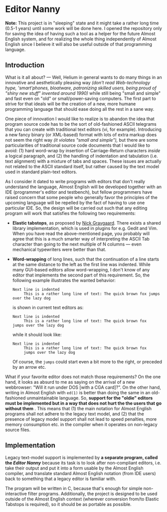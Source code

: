 Editor Nanny
============

**Note:** This project is in "sleeping" state and it might take a rather long time (0.5-1 years) until some work will
be done here. I opened the repository only for saving the idea of having such a tool as a helper for the future
Almost English system, and for realizing the whole thing independently of Almost English since I believe it will also
be useful outside of that programming language.

Introduction
------------

What is it all about? — Well, Helium in general wants to do many things in an innovative and aesthetically pleasing way
_(don't read Web-technology hype, 'smart'phones, bloatware, patronizing skilled users, being proud of "shiny new stuff"
invented around 1990)_ while still being "small and simple" and fast even on "old" or small/power-saving computers. The
first part to strive for that ideals will be the creation of a new, more humane programming language that should ease doing
all the rest in a sane way. 

One piece of innovation I would like to realize is to abandon the idea that program source code has to be the sort of
old-fashioned ASCII telegrams that you can create with traditional text editors (vi, for example). Introducing a new fancy
binary (or XML-based) format with lots of extra markup does not seem the right way _(it violates "small and simple"),_ but
there are some particularities of traditional source code documents that I would like to avoid: (1) hard word-wrap by
insertion of Carriage-Return characters _inside_ a logical paragraph, and (2) the handling of indentation and tabulation
(i.e. text alignment) with a mixture of tabs and spaces. These issues are actually not related to the ASCII standard itself,
but rather caused by the text model used in standard plain-text editors. 

As I consider it dated to write programs with editors that don't really understand the language, Almost English will be
developed together with an IDE (programmer's editor and testbench), but fellow programmers have raised concern that some
people who generally favor the principles of the upcoming language will be repelled by the fact of having to use one
particular IDE. So, the design will be carried out such that any editing program will work that satisfies the following two
requirements:

 *  **Elastic tabstops**, as proposed by [Nick Gravgaard](http://nickgravgaard.com/elastictabstops/). There exists a shared
    library implementation, which is used in plugins for e.g. Gedit and Vim. When you have read the above-mentioned page,
    you probably will agree that this is a much smarter way of interpreting the ASCII Tab character than going to the
    next multiple of N columns — even mechanical typewriters were better than that.

 *  **Word-wrapping** of long lines, such that the continuation of a line starts at the same distance to the left as the
    first line was indented. While many GUI-based editors allow word-wrapping, I don't know of any editor that implements
    the second part of this requirement. So, the following example illustrates the wanted behavior:

    ```
    Next line is indented
         This is a rather long line of text: The quick brown fox jumps over the lazy dog
    ```
    is shown in current text editors as:
    ```
    Next line is indented
         This is a rather long line of text: The quick brown fox
    jumps over the lazy dog
    ```
    while it should look like:
    ```
    Next line is indented
         This is a rather long line of text: The quick brown fox
         jumps over the lazy dog
    ```
    Of course, the `jumps` could start even a bit more to the right, or preceded by an arrow etc.

What if your favorite editor does not match those requirements? On the one hand, it looks as absurd to me as saying on the
arrival of a new webbrowser: "Will it run under DOS [with a CGA card]?". On the other hand, writing in Almost English with
`ed(1)` is better than doing the same in an old-fashioned unmaintainable language. So, **support for the "oldie" editors
must be implemented but in a way that does not hurt the the users that go without them** . This means that (1) the main
notation for Almost English programs shall not adhere to the legacy text model, and (2) that the presence of legacy model
support shall not lead to speed penalties, more memory consumption etc. in the compiler when it operates on non-legacy
source files. 


Implementation
--------------

Legacy text-model support is implemented by **a separate program, called the _Editor Nanny_** because its task is to look
after non-compliant editors, i.e. take their output and put it into a form usable by the Almost English compiler, and
translate standard Almost English notation (from IDE users) back to something that a legacy editor is familiar with.

The program will be written in C, because that's enough for simple non-interactive filter programs. Additionally, the
project is designed to be used outside of the Almost English context (wherever conversion from/to Elastic Tabstops is
required), so it should be as portable as possible.